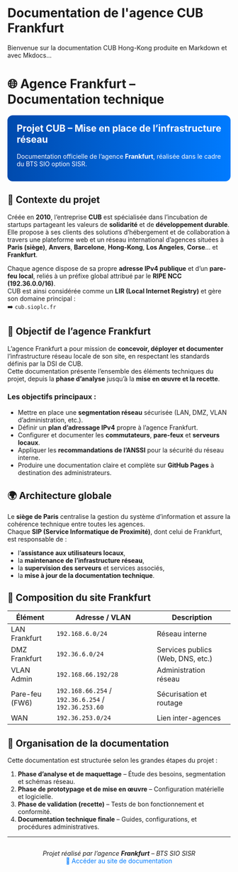 # Documentation de l'agence CUB Frankfurt

Bienvenue sur la documentation CUB Hong-Kong produite en Markdown et avec Mkdocs...

# 🌐 Agence Frankfurt – Documentation technique

<div style="background: linear-gradient(90deg, #004aad, #007bff); color: white; padding: 1.2em 1.5em; border-radius: 12px; margin-top: 1em;">
  <h2 style="margin-top: 0;">Projet CUB – Mise en place de l’infrastructure réseau</h2>
  <p>Documentation officielle de l’agence <strong>Frankfurt</strong>, réalisée dans le cadre du BTS SIO option SISR.</p>
</div>

## 🏢 Contexte du projet

Créée en **2010**, l’entreprise <strong>CUB</strong> est spécialisée dans l’incubation de startups partageant les valeurs de **solidarité** et de **développement durable**.  
Elle propose à ses clients des solutions d’hébergement et de collaboration à travers une plateforme web et un réseau international d’agences situées à **Paris (siège)**, **Anvers**, **Barcelone**, **Hong-Kong**, **Los Angeles**, **Corse**… et **Frankfurt**.

Chaque agence dispose de sa propre **adresse IPv4 publique** et d’un **pare-feu local**, reliés à un préfixe global attribué par le **RIPE NCC (192.36.0.0/16)**.  
CUB est ainsi considérée comme un **LIR (Local Internet Registry)** et gère son domaine principal :  
➡️ `cub.sioplc.fr`

## 💼 Objectif de l’agence Frankfurt

L’agence Frankfurt a pour mission de **concevoir, déployer et documenter** l’infrastructure réseau locale de son site, en respectant les standards définis par la DSI de CUB.  
Cette documentation présente l’ensemble des éléments techniques du projet, depuis la **phase d’analyse** jusqu’à la **mise en œuvre et la recette**.

### Les objectifs principaux :

- Mettre en place une **segmentation réseau** sécurisée (LAN, DMZ, VLAN d’administration, etc.).
- Définir un **plan d’adressage IPv4** propre à l’agence Frankfurt.
- Configurer et documenter les **commutateurs**, **pare-feux** et **serveurs locaux**.
- Appliquer les **recommandations de l’ANSSI** pour la sécurité du réseau interne.
- Produire une documentation claire et complète sur **GitHub Pages** à destination des administrateurs.

## 🌍 Architecture globale

Le **siège de Paris** centralise la gestion du système d’information et assure la cohérence technique entre toutes les agences.  
Chaque **SIP (Service Informatique de Proximité)**, dont celui de Frankfurt, est responsable de :

- l’**assistance aux utilisateurs locaux**,  
- la **maintenance de l’infrastructure réseau**,  
- la **supervision des serveurs** et services associés,  
- la **mise à jour de la documentation technique**.

## 🔧 Composition du site Frankfurt

| Élément | Adresse / VLAN | Description |
|----------|----------------|-------------|
| LAN Frankfurt | `192.168.6.0/24` | Réseau interne |
| DMZ Frankfurt | `192.36.6.0/24` | Services publics (Web, DNS, etc.) |
| VLAN Admin | `192.168.66.192/28` | Administration réseau |
| Pare-feu (FW6) | `192.168.66.254` / `192.36.6.254` / `192.36.253.60` | Sécurisation et routage |
| WAN | `192.36.253.0/24` | Lien inter-agences |

## 🧭 Organisation de la documentation

Cette documentation est structurée selon les grandes étapes du projet :

1. **Phase d’analyse et de maquettage** – Étude des besoins, segmentation et schémas réseau.  
2. **Phase de prototypage et de mise en œuvre** – Configuration matérielle et logicielle.  
3. **Phase de validation (recette)** – Tests de bon fonctionnement et conformité.  
4. **Documentation technique finale** – Guides, configurations, et procédures administratives.

---

<div style="text-align: center; margin-top: 2em;">
  <em>Projet réalisé par l’agence <strong>Frankfurt</strong> – BTS SIO SISR</em><br>
  <a href="https://estebantouzet.github.io/frankfurt/" target="_blank" style="color: #007bff; text-decoration: none;">🔗 Accéder au site de documentation</a>
</div>


